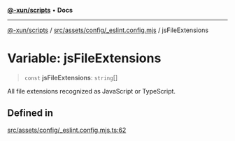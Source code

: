 [**@-xun/scripts**](../../../../../README.md) • **Docs**

***

[@-xun/scripts](../../../../../README.md) / [src/assets/config/\_eslint.config.mjs](../README.md) / jsFileExtensions

# Variable: jsFileExtensions

> `const` **jsFileExtensions**: `string`[]

All file extensions recognized as JavaScript or TypeScript.

## Defined in

[src/assets/config/\_eslint.config.mjs.ts:62](https://github.com/Xunnamius/xscripts/blob/5720c37375b8ffddbde03f8e53002853e0eeabbc/src/assets/config/_eslint.config.mjs.ts#L62)
